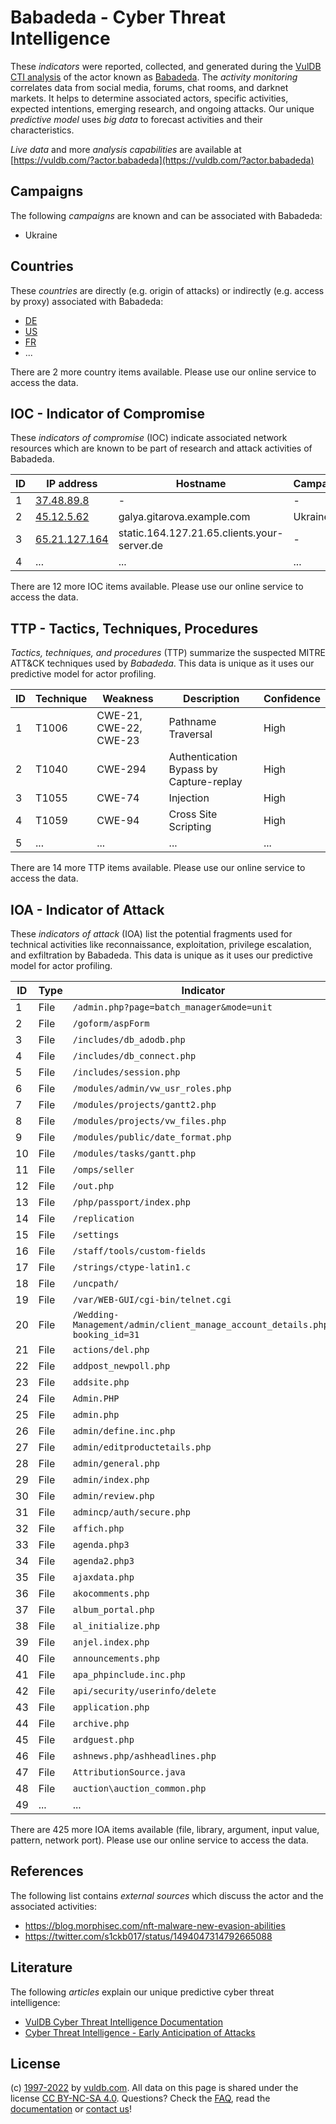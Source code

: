 # Babadeda - Cyber Threat Intelligence

These _indicators_ were reported, collected, and generated during the [VulDB CTI analysis](https://vuldb.com/?kb.cti) of the actor known as [Babadeda](https://vuldb.com/?actor.babadeda). The _activity monitoring_ correlates data from social media, forums, chat rooms, and darknet markets. It helps to determine associated actors, specific activities, expected intentions, emerging research, and ongoing attacks. Our unique _predictive model_ uses _big data_ to forecast activities and their characteristics.

_Live data_ and more _analysis capabilities_ are available at [https://vuldb.com/?actor.babadeda](https://vuldb.com/?actor.babadeda)

## Campaigns

The following _campaigns_ are known and can be associated with Babadeda:

* Ukraine

## Countries

These _countries_ are directly (e.g. origin of attacks) or indirectly (e.g. access by proxy) associated with Babadeda:

* [DE](https://vuldb.com/?country.de)
* [US](https://vuldb.com/?country.us)
* [FR](https://vuldb.com/?country.fr)
* ...

There are 2 more country items available. Please use our online service to access the data.

## IOC - Indicator of Compromise

These _indicators of compromise_ (IOC) indicate associated network resources which are known to be part of research and attack activities of Babadeda.

ID | IP address | Hostname | Campaign | Confidence
-- | ---------- | -------- | -------- | ----------
1 | [37.48.89.8](https://vuldb.com/?ip.37.48.89.8) | - | - | High
2 | [45.12.5.62](https://vuldb.com/?ip.45.12.5.62) | galya.gitarova.example.com | Ukraine | High
3 | [65.21.127.164](https://vuldb.com/?ip.65.21.127.164) | static.164.127.21.65.clients.your-server.de | - | High
4 | ... | ... | ... | ...

There are 12 more IOC items available. Please use our online service to access the data.

## TTP - Tactics, Techniques, Procedures

_Tactics, techniques, and procedures_ (TTP) summarize the suspected MITRE ATT&CK techniques used by _Babadeda_. This data is unique as it uses our predictive model for actor profiling.

ID | Technique | Weakness | Description | Confidence
-- | --------- | -------- | ----------- | ----------
1 | T1006 | CWE-21, CWE-22, CWE-23 | Pathname Traversal | High
2 | T1040 | CWE-294 | Authentication Bypass by Capture-replay | High
3 | T1055 | CWE-74 | Injection | High
4 | T1059 | CWE-94 | Cross Site Scripting | High
5 | ... | ... | ... | ...

There are 14 more TTP items available. Please use our online service to access the data.

## IOA - Indicator of Attack

These _indicators of attack_ (IOA) list the potential fragments used for technical activities like reconnaissance, exploitation, privilege escalation, and exfiltration by Babadeda. This data is unique as it uses our predictive model for actor profiling.

ID | Type | Indicator | Confidence
-- | ---- | --------- | ----------
1 | File | `/admin.php?page=batch_manager&mode=unit` | High
2 | File | `/goform/aspForm` | High
3 | File | `/includes/db_adodb.php` | High
4 | File | `/includes/db_connect.php` | High
5 | File | `/includes/session.php` | High
6 | File | `/modules/admin/vw_usr_roles.php` | High
7 | File | `/modules/projects/gantt2.php` | High
8 | File | `/modules/projects/vw_files.php` | High
9 | File | `/modules/public/date_format.php` | High
10 | File | `/modules/tasks/gantt.php` | High
11 | File | `/omps/seller` | Medium
12 | File | `/out.php` | Medium
13 | File | `/php/passport/index.php` | High
14 | File | `/replication` | Medium
15 | File | `/settings` | Medium
16 | File | `/staff/tools/custom-fields` | High
17 | File | `/strings/ctype-latin1.c` | High
18 | File | `/uncpath/` | Medium
19 | File | `/var/WEB-GUI/cgi-bin/telnet.cgi` | High
20 | File | `/Wedding-Management/admin/client_manage_account_details.php?booking_id=31` | High
21 | File | `actions/del.php` | High
22 | File | `addpost_newpoll.php` | High
23 | File | `addsite.php` | Medium
24 | File | `Admin.PHP` | Medium
25 | File | `admin.php` | Medium
26 | File | `admin/define.inc.php` | High
27 | File | `admin/editproductetails.php` | High
28 | File | `admin/general.php` | High
29 | File | `admin/index.php` | High
30 | File | `admin/review.php` | High
31 | File | `admincp/auth/secure.php` | High
32 | File | `affich.php` | Medium
33 | File | `agenda.php3` | Medium
34 | File | `agenda2.php3` | Medium
35 | File | `ajaxdata.php` | Medium
36 | File | `akocomments.php` | High
37 | File | `album_portal.php` | High
38 | File | `al_initialize.php` | High
39 | File | `anjel.index.php` | High
40 | File | `announcements.php` | High
41 | File | `apa_phpinclude.inc.php` | High
42 | File | `api/security/userinfo/delete` | High
43 | File | `application.php` | High
44 | File | `archive.php` | Medium
45 | File | `ardguest.php` | Medium
46 | File | `ashnews.php/ashheadlines.php` | High
47 | File | `AttributionSource.java` | High
48 | File | `auction\auction_common.php` | High
49 | ... | ... | ...

There are 425 more IOA items available (file, library, argument, input value, pattern, network port). Please use our online service to access the data.

## References

The following list contains _external sources_ which discuss the actor and the associated activities:

* https://blog.morphisec.com/nft-malware-new-evasion-abilities
* https://twitter.com/s1ckb017/status/1494047314792665088

## Literature

The following _articles_ explain our unique predictive cyber threat intelligence:

* [VulDB Cyber Threat Intelligence Documentation](https://vuldb.com/?kb.cti)
* [Cyber Threat Intelligence - Early Anticipation of Attacks](https://www.scip.ch/en/?labs.20201022)

## License

(c) [1997-2022](https://vuldb.com/?kb.changelog) by [vuldb.com](https://vuldb.com/?kb.about). All data on this page is shared under the license [CC BY-NC-SA 4.0](https://creativecommons.org/licenses/by-nc-sa/4.0/). Questions? Check the [FAQ](https://vuldb.com/?kb.faq), read the [documentation](https://vuldb.com/?kb) or [contact us](https://vuldb.com/?contact)!
